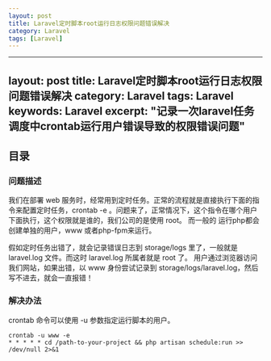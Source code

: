 ```yaml
---
layout: post
title: Laravel定时脚本root运行日志权限问题错误解决
category: Laravel 
tags: [Laravel]
---
```


---
layout: post
title:  Laravel定时脚本root运行日志权限问题错误解决
category: Laravel 
tags: Laravel 
keywords: Laravel
excerpt: "记录一次laravel任务调度中crontab运行用户错误导致的权限错误问题"
---

## 目录

### 问题描述
我们在部署 web 服务时，经常用到定时任务。正常的流程就是直接执行下面的指令来配置定时任务，crontab -e 。问题来了，正常情况下，这个指令在哪个用户下面执行，这个权限就是谁的，我们公司的是使用 root。
而一般的 运行php都会创建单独的用户，www 或者php-fpm来运行。

假如定时任务出错了，就会记录错误日志到 storage/logs 里了，一般就是 laravel.log 文件。而这时 laravel.log 所属者就是 root 了。
用户通过浏览器访问我们网站，如果出错，以 www 身份尝试记录到 storage/logs/laravel.log，然后写不进去，就会一直报错！

### 解决办法
crontab 命令可以使用 -u 参数指定运行脚本的用户。
```
crontab -u www -e
* * * * * cd /path-to-your-project && php artisan schedule:run >> /dev/null 2>&1
```